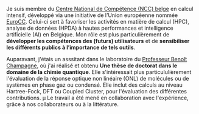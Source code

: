 Je suis membre du [Centre National de Compétence (NCC) belge](https://www.enccb.be/) en calcul intensif, développé via une initiative de l’Union européenne nommée [EuroCC](https://www.eurocc-access.eu/). 
Celui-ci sert à favoriser les activités en matière de calcul (HPC), analyse de données (HPDA) à hautes performances et intelligence artificielle (AI) en Belgique. 
Mon rôle est plus particulièrement de **développer les compétences des (futurs) utilisateurs** et de **sensibiliser les différents publics à l’importance de tels outils**.

Auparavant, j'étais un asssitant dans le laboratoire du [Professeur Benoît Champagne](https://www.unamur.be/en/sci/chemistry/lct), où j'ai réalisé et obtenu **Une thèse de doctorat dans le domaine de la chimie quantique**.
Elle s'intéressait plus particululièrement l'évaluation de la réponse optique non linéaire (ONL) de molécules ou de systèmes en phase gaz ou condensé. Elle inclut des calculs au niveau Hartree-Fock, DFT ou Coupled Cluster, pour l'évaluation des différentes contributions. µ
Le travail a été mené en collaboration avec l'expérience, grâce à nos collaborateurs ou à la littérature.